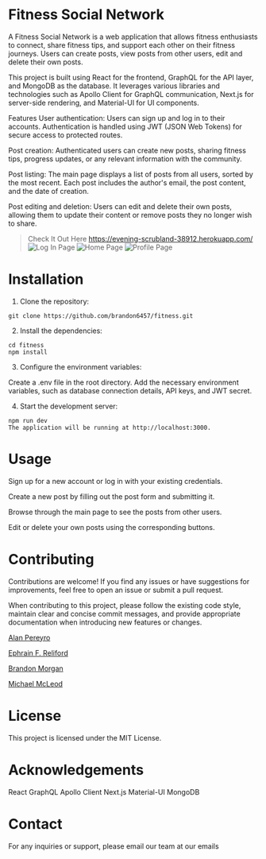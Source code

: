 # Fitness Social Network

A Fitness Social Network is a web application that allows fitness enthusiasts to connect, share fitness tips, and support each other on their fitness journeys. Users can create posts, view posts from other users, edit and delete their own posts.

This project is built using React for the frontend, GraphQL for the API layer, and MongoDB as the database. It leverages various libraries and technologies such as Apollo Client for GraphQL communication, Next.js for server-side rendering, and Material-UI for UI components.

Features
User authentication: Users can sign up and log in to their accounts. Authentication is handled using JWT (JSON Web Tokens) for secure access to protected routes.

Post creation: Authenticated users can create new posts, sharing fitness tips, progress updates, or any relevant information with the community.

Post listing: The main page displays a list of posts from all users, sorted by the most recent. Each post includes the author's email, the post content, and the date of creation.

Post editing and deletion: Users can edit and delete their own posts, allowing them to update their content or remove posts they no longer wish to share.
> Check It Out Here https://evening-scrubland-38912.herokuapp.com/
![Log In Page](<Screenshot (78).png>)
![Home Page](<Screenshot (79).png>) 
![Profile Page](<Screenshot (80).png>)
# Installation
1. Clone the repository:

```
git clone https://github.com/brandon6457/fitness.git
```

2. Install the dependencies:

```
cd fitness
npm install
```
3. Configure the environment variables:

Create a .env file in the root directory.
Add the necessary environment variables, such as database connection details, API keys, and JWT secret.

4. Start the development server:

```
npm run dev
The application will be running at http://localhost:3000.
```

# Usage

Sign up for a new account or log in with your existing credentials.

Create a new post by filling out the post form and submitting it.

Browse through the main page to see the posts from other users.

Edit or delete your own posts using the corresponding buttons.

# Contributing
Contributions are welcome! If you find any issues or have suggestions for improvements, feel free to open an issue or submit a pull request.

When contributing to this project, please follow the existing code style, maintain clear and concise commit messages, and provide appropriate documentation when introducing new features or changes.

[Alan Pereyro](https://github.com/APereyro)

[Ephrain F. Reliford](https://github.com/SurosRegime)

[Brandon Morgan](https://github.com/brandon6457)

[Michael McLeod](https://github.com/ChemicalModel)

# License

This project is licensed under the MIT License.

# Acknowledgements
React
GraphQL
Apollo Client
Next.js
Material-UI
MongoDB

# Contact
For any inquiries or support, please email our team at our emails  



